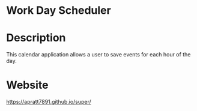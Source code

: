 # Work Day Scheduler

# Description
This calendar application allows a user to save events for each hour of the day. 

# Website
https://apratt7891.github.io/super/

